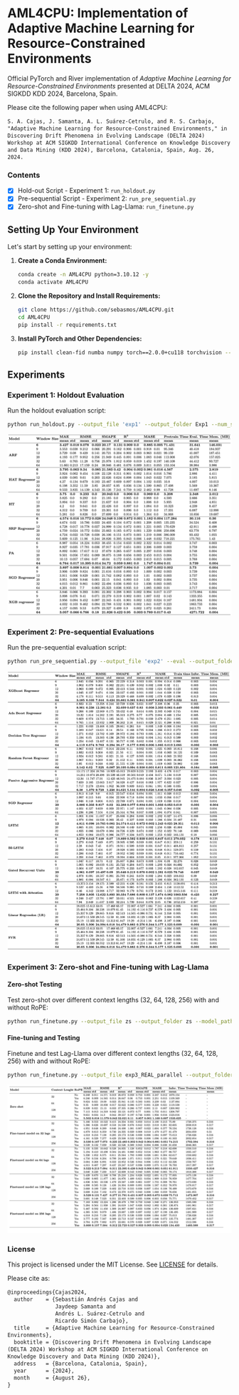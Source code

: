 # AML4CPU: Implementation of Adaptive Machine Learning for Resource-Constrained Environments

Official PyTorch and River implementation of *Adaptive Machine Learning for Resource-Constrained Environments* presented at DELTA 2024, ACM SIGKDD KDD 2024, Barcelona, Spain.

Please cite the following paper when using AML4CPU:
```
S. A. Cajas, J. Samanta, A. L. Suárez-Cetrulo, and R. S. Carbajo, "Adaptive Machine Learning for Resource-Constrained Environments," in Discovering Drift Phenomena in Evolving Landscape (DELTA 2024) Workshop at ACM SIGKDD International Conference on Knowledge Discovery and Data Mining (KDD 2024), Barcelona, Catalonia, Spain, Aug. 26, 2024.
```

### Contents

- [x] Hold-out Script - Experiment 1: `run_holdout.py`
- [x] Pre-sequential Script - Experiment 2: `run_pre_sequential.py`
- [x] Zero-shot and Fine-tuning with Lag-Llama: `run_finetune.py`

## Setting Up Your Environment

Let's start by setting up your environment:

1. **Create a Conda Environment:**
   ```bash
   conda create -n AML4CPU python=3.10.12 -y
   conda activate AML4CPU
   ```
2. **Clone the Repository and Install Requirements:**
   ```bash
   git clone https://github.com/sebasmos/AML4CPU.git
   cd AML4CPU
   pip install -r requirements.txt
   ```

3. **Install PyTorch and Other Dependencies:**
   ```bash
   pip install clean-fid numba numpy torch==2.0.0+cu118 torchvision --force-reinstall --extra-index-url https://download.pytorch.org/whl/cu118
   ```

## Experiments

### Experiment 1: Holdout Evaluation

Run the holdout evaluation script:
```bash
python run_holdout.py --output_file 'exp1' --output_folder Exp1 --num_seeds 20
```

![exp1](https://github.com/sebasmos/AML4CPU/blob/main/data/exp1.png)

### Experiment 2: Pre-sequential Evaluations

Run the pre-sequential evaluation script:
```bash
python run_pre_sequential.py --output_file 'exp2' --eval --output_folder Exp2 --num_seeds 20
```

![exp2](https://github.com/sebasmos/AML4CPU/blob/main/data/exp2.png)



### Experiment 3: Zero-shot and Fine-tuning with Lag-Llama

#### Zero-shot Testing

Test zero-shot over different context lengths (32, 64, 128, 256) with and without RoPE:
```bash
python run_finetune.py --output_file zs --output_folder zs --model_path ./models/lag_llama_models/lag-llama.ckpt --eval_multiple_zero_shot --max_epochs 50 --num_seeds 20
```

#### Fine-tuning and Testing

Finetune and test Lag-Llama over different context lengths (32, 64, 128, 256) with and without RoPE:
```bash
python run_finetune.py --output_file exp3_REAL_parallel --output_folder Exp3 --model_path ./models/lag_llama_models/lag-llama.ckpt --max_epochs 50 --num_seeds 20 --eval_multiple
```

![exp3](https://github.com/sebasmos/AML4CPU/blob/main/data/exp3.png)



### License

This project is licensed under the MIT License. See [LICENSE](LICENSE) for details.

Please cite as:

```
@inproceedings{Cajas2024,
  author    = {Sebastián Andrés Cajas and
               Jaydeep Samanta and
               Andrés L. Suárez-Cetrulo and
               Ricardo Simón Carbajo},
  title     = {Adaptive Machine Learning for Resource-Constrained Environments},
  booktitle = {Discovering Drift Phenomena in Evolving Landscape (DELTA 2024) Workshop at ACM SIGKDD International Conference on Knowledge Discovery and Data Mining (KDD 2024)},
  address   = {Barcelona, Catalonia, Spain},
  year      = {2024},
  month     = {August 26},
}
```

